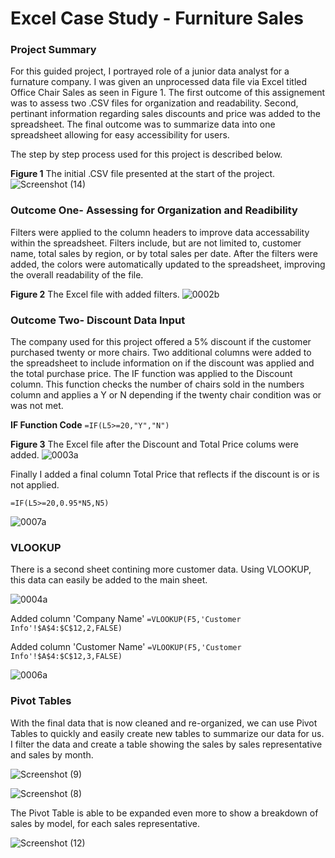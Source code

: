 # Excel Case Study - Furniture Sales

### **Project Summary**
For this guided project, I portrayed role of a junior data analyst for a furnature company. I was given an unprocessed data file via Excel titled Office Chair Sales as seen in Figure 1. The first outcome of this assignement was to assess two .CSV files for organization and readability. Second, pertinant information regarding sales discounts and price was added to the spreadsheet. The final outcome was to summarize data into one spreadsheet allowing for easy accessibility for users.

The step by step process used for this project is described below.

**Figure 1** The initial .CSV file presented at the start of the project.
![Screenshot (14)](https://user-images.githubusercontent.com/106198562/212751750-790ef8ea-edab-459c-b268-d252bc3e7af3.png)

### Outcome One- Assessing for Organization and Readibility 
Filters were applied to the column headers to improve data accessability within the spreadsheet. Filters include, but are not limited to, customer name, total sales by region, or by total sales per date. After the filters were added, the colors were automatically updated to the spreadsheet, improving the overall readability of the file. 

**Figure 2** The Excel file with added filters.
![0002b](https://user-images.githubusercontent.com/106198562/212759374-258817be-9ad8-44e6-8c6a-5a52b1e0ce8d.jpg)

### Outcome Two- Discount Data Input 
The company used for this project offered a 5% discount if the customer purchased twenty or more chairs. Two additional columns were added to the spreadsheet to include information on if the discount was applied and the total purchase price. The IF function was applied to the Discount column. This function checks the number of chairs sold in the numbers column and applies a Y or N depending if the twenty chair condition was or was not met. 

**IF Function Code**
`=IF(L5>=20,"Y","N")`

**Figure 3** The Excel file after the Discount and Total Price colums were added.
![0003a](https://user-images.githubusercontent.com/106198562/212752860-1925eb4c-7ea2-4ac0-9437-77bf777a4c12.jpg)

Finally I added a final column Total Price that reflects if the discount is or is not applied. 

`=IF(L5>=20,0.95*N5,N5)`

![0007a](https://user-images.githubusercontent.com/106198562/212752987-97fd785b-ff2f-435e-9545-987a6109a588.jpg)

### VLOOKUP

There is a second sheet contining more customer data.  Using VLOOKUP, this data can easily be added to the main sheet.


![0004a](https://user-images.githubusercontent.com/106198562/212753010-c80ca6ba-11ba-43f8-81cb-ec460b673674.jpg)

Added column 'Company Name'
`=VLOOKUP(F5,'Customer Info'!$A$4:$C$12,2,FALSE)`

Added column 'Customer Name'
`=VLOOKUP(F5,'Customer Info'!$A$4:$C$12,3,FALSE)`

![0006a](https://user-images.githubusercontent.com/106198562/212753128-381c21d4-9677-4c9c-8ff7-912a272bbea4.jpg)

### Pivot Tables

With the final data that is now cleaned and re-organized, we can use Pivot Tables to quickly and easily create new tables to summarize our data for us.  I filter the data and create a table showing the sales by sales representative and sales by month.

![Screenshot (9)](https://user-images.githubusercontent.com/106198562/212741010-5a76ca0d-e9ee-4d78-8ddf-1c5b8920f1b3.png)

![Screenshot (8)](https://user-images.githubusercontent.com/106198562/212740662-cc69ab7a-15b5-4ceb-8174-10f59789b3e2.png)

The Pivot Table is able to be expanded even more to show a breakdown of sales by model, for each sales representative.

![Screenshot (12)](https://user-images.githubusercontent.com/106198562/212741647-2cf48f82-626d-4865-9d21-5341cbe86c39.png)



